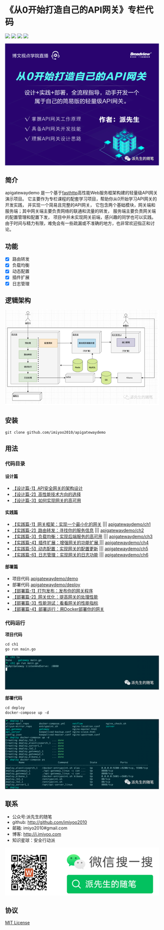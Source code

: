 # 《从0开始打造自己的API网关》专栏代码
<img src="https://img.shields.io/badge/build-passing-brightgreen"> <img src="https://img.shields.io/badge/go-%3E%3D1.16-30dff3?style=flat-square&logo=go" > <img src="https://img.shields.io/badge/platform-Linux%20%7C%20Windows%20%7C%20Darwin-549688?style=flat-square&logo=launchpad" > <img src="https://img.shields.io/badge/license-MIT-blue" >


![img_5.png](img_5.png)

## 简介
apigatewaydemo 是一个基于[fasthttp](https://github.com/valyala/fasthttp)高性能Web服务框架构建的轻量级API网关演示项目。
它主要作为专栏课程的配套学习项目，帮助你从0开始学习API网关的开发实践，
并实现一个简易且完整的API网关，
它包含两个基础模块，网关端和服务端；其中网关端主要负责网络的联通和流量的转发，
服务端主要负责网关端的配置管理和配置下发， 项目中并未实现网关前端，感兴趣的同学也可以实践。
由于时间与精力有限，难免会有一些疏漏或不准确的地方，也非常欢迎指正和讨论。

## 功能
- [x] 路由转发
- [x] 负载均衡
- [x] 动态配置
- [x] 插件扩展
- [x] 日志管理

## 逻辑架构
![img_4.png](img_4.png)


## 安装
```shell
git clone github.com/imiyoo2010/apigatewaydemo
```

## 用法

### 代码目录

#### 设计篇
+ [【设计篇-1】API安全网关的架构设计](https://mp.weixin.qq.com/s?__biz=MzA5NTk5MzM1Ng==&mid=2656278355&idx=1&sn=2dfeeee20cec5974f69d2b15bbad88b4&chksm=8b11dc30bc665526b2b2826a85b673b7377887536d8b53d09a3746d17586a920ef18ba245ea0#rd)
+ [【设计篇-2】高性能技术方向的选择](https://mp.weixin.qq.com/s?__biz=MzA5NTk5MzM1Ng==&mid=2656278352&idx=1&sn=15346e5c274e48c1376706514d541d84&chksm=8b11dc33bc6655251cea7c0157c412133844bce973fbeb8cf34ef0cd68bc52f00ab57017151a#rd)
+ [【设计篇-3】如何实现网关的高可用](https://mp.weixin.qq.com/s?__biz=MzA5NTk5MzM1Ng==&mid=2656278438&idx=1&sn=c4538acd2675410b04d45c96f493f6a4&chksm=8b11dcc5bc6655d3fc91eef7db0008fcd1afba1f0013c3c222742e1ee807ab3ed68d1c5487f4#rd)

#### 实践篇
+ [【实践篇-1】网关框架：实现一个最小化的网关](https://mp.weixin.qq.com/s?__biz=MzA5NTk5MzM1Ng==&mid=2656278450&idx=1&sn=85d0886c54a3f4620a8817097fb865c7&chksm=8b11dcd1bc6655c797d6d95ec63bf7ec9f5443c17f90e6870ff14ce5b14af910e8e8216d01ca#rd) ||| [apigatewaydemo/ch1](https://github.com/imiyoo2010/apigatewaydemo/tree/main/ch1)
+ [【实践篇-2】路由转发：寻找你的服务信息](https://mp.weixin.qq.com/s?__biz=MzA5NTk5MzM1Ng==&mid=2656278451&idx=1&sn=555002d8089bb4db49f668e34c5c5f98&chksm=8b11dcd0bc6655c6489f53d5c6ba55bdc9b75f7b24675a958d643d08741e55f7c41e2a670b11#rd)
||| [apigatewaydemo/ch2](https://github.com/imiyoo2010/apigatewaydemo/tree/main/ch2)
+ [【实践篇-3】负载均衡：实现后端服务的高可用](https://mp.weixin.qq.com/s?__biz=MzA5NTk5MzM1Ng==&mid=2656278452&idx=1&sn=48fceefeaa4d004a9b62b2a46ddcf3ff&chksm=8b11dcd7bc6655c17c7a0a49116b2241fe88f312add4985febc2e4b00b6eef1ac7f643ef8b63#rd)
||| [apigatewaydemo/ch3](https://github.com/imiyoo2010/apigatewaydemo/tree/main/ch3)
+ [【实践篇-4】插件扩展：增强网关的功能扩展 ](https://mp.weixin.qq.com/s?__biz=MzA5NTk5MzM1Ng==&mid=2656278453&idx=1&sn=9859105504b42daa15aaf487961463d8&chksm=8b11dcd6bc6655c0752f4143673025b6f1586307de763cf26be01df7c375154d7a1a56106c8e#rd)
||| [apigatewaydemo/ch4](https://github.com/imiyoo2010/apigatewaydemo/tree/main/ch4)
+ [【实践篇-5】动态配置：实现网关的配置更新](https://mp.weixin.qq.com/s?__biz=MzA5NTk5MzM1Ng==&mid=2656278454&idx=1&sn=07b5dace12c70dee5faa0fa8a8449925&chksm=8b11dcd5bc6655c3b1c12a6ec26cffc86f789e80c408b9b6306661da0198a68ed35045fbaac1#rd)
||| [apigatewaydemo/ch5](https://github.com/imiyoo2010/apigatewaydemo/tree/main/ch5)
+ [【实践篇-6】日志管理：实现网关的日志功能](https://mp.weixin.qq.com/s?__biz=MzA5NTk5MzM1Ng==&mid=2656278455&idx=1&sn=a8489ce1a706e8f62c51c212f928f475&chksm=8b11dcd4bc6655c242b2c10e8724db1bcdb5dee600720228e9a3fda5715578fb25f1df9d8b92#rd)
||| [apigatewaydemo/ch6](https://github.com/imiyoo2010/apigatewaydemo/tree/main/ch6)

#### 部署篇
+ 项目代码 [apigatewaydemo/demo](https://github.com/imiyoo2010/apigatewaydemo/tree/main/demo)
+ 部署代码 [apigatewaydemo/deploy](https://github.com/imiyoo2010/apigatewaydemo/tree/main/deploy)
+ [【部署篇-1】打包发布：发布你的网关程序](https://mp.weixin.qq.com/s?__biz=MzA5NTk5MzM1Ng==&mid=2656278456&idx=1&sn=bb79bd6306cc7a07fce56f4b6e130332&chksm=8b11dcdbbc6655cd28f8a82b479dcc979e4519e86bb2c4750d9ea2c0de17b42aef1210288fcc#rd)
+ [【部署篇-2】网关优化：提高网关的处理性能](https://mp.weixin.qq.com/s?__biz=MzA5NTk5MzM1Ng==&mid=2656278470&idx=1&sn=a6ecd47bdd6b70fa4d7df6f057af3a6c&chksm=8b11dca5bc6655b3a5f8220e19672ac6043e13813d393d4dcf9b34b8907f0bfdea7e93e0e25f#rd)
+ [【部署篇-3】性能测试：看看网关的性能指标](https://mp.weixin.qq.com/s?__biz=MzA5NTk5MzM1Ng==&mid=2656278457&idx=1&sn=34d68683d3d619353d66b0d8d19655d1&chksm=8b11dcdabc6655ccee808d45fad32d908e73924127e947adbe2f6a519c7019e169abafc2bd00#rd)
+ [【部署篇-4】部署运行：用Docker部署你的网关](https://mp.weixin.qq.com/s?__biz=MzA5NTk5MzM1Ng==&mid=2656278471&idx=1&sn=cccd8437cae93fcf755633734a62fee1&chksm=8b11dca4bc6655b25c3e6e7bcdc39d2b1068b68207f8b1010342bfa5f6bb1eedde0f25f64ea6#rd)

### 代码运行
**项目代码**
```shell
cd ch1
go run main.go
```
![img_6.png](img_6.png)

**部署代码**
```shell
cd deploy
docker-compose up -d
```
![img.png](img.png)

## 联系

+ 公众号:派先生的随笔
+ github: http://github.com/imiyoo2010
+ 邮箱: imiyo2010#gmail.com
+ 博客: http://i.imiyoo.com
+ 知识星球：安全行动派

![img_1.png](img_1.png)

## 协议
[MIT License](https://github.com/imiyoo2010/apigatewaydemo/blob/main/LICENSE)
